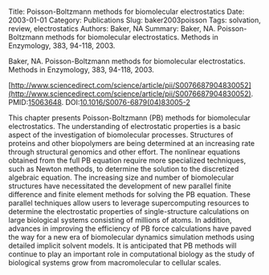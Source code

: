 Title: Poisson-Boltzmann methods for biomolecular electrostatics
Date: 2003-01-01
Category: Publications
Slug: baker2003poisson
Tags: solvation, review, electrostatics
Authors: Baker, NA
Summary: Baker, NA. Poisson-Boltzmann methods for biomolecular electrostatics. Methods in Enzymology, 383, 94-118, 2003. 

Baker, NA. Poisson-Boltzmann methods for biomolecular electrostatics. Methods in Enzymology, 383, 94-118, 2003. 

[http://www.sciencedirect.com/science/article/pii/S0076687904830052](http://www.sciencedirect.com/science/article/pii/S0076687904830052). PMID:[15063648](http://www.ncbi.nlm.nih.gov/pubmed/15063648). DOI:[10.1016/S0076-6879(04)83005-2](http://dx.doi.org/10.1016/S0076-6879(04)83005-2)

This chapter presents Poisson-Boltzmann (PB) methods for biomolecular electrostatics. The understanding of electrostatic properties is a basic aspect of the investigation of biomolecular processes. Structures of proteins and other biopolymers are being determined at an increasing rate through structural genomics and other effort. The nonlinear equations obtained from the full PB equation require more specialized techniques, such as Newton methods, to determine the solution to the discretized algebraic equation. The increasing size and number of biomolecular structures have necessitated the development of new parallel finite difference and finite element methods for solving the PB equation. These parallel techniques allow users to leverage supercomputing resources to determine the electrostatic properties of single-structure calculations on large biological systems consisting of millions of atoms. In addition, advances in improving the efficiency of PB force calculations have paved the way for a new era of biomolecular dynamics simulation methods using detailed implicit solvent models. It is anticipated that PB methods will continue to play an important role in computational biology as the study of biological systems grow from macromolecular to cellular scales.
